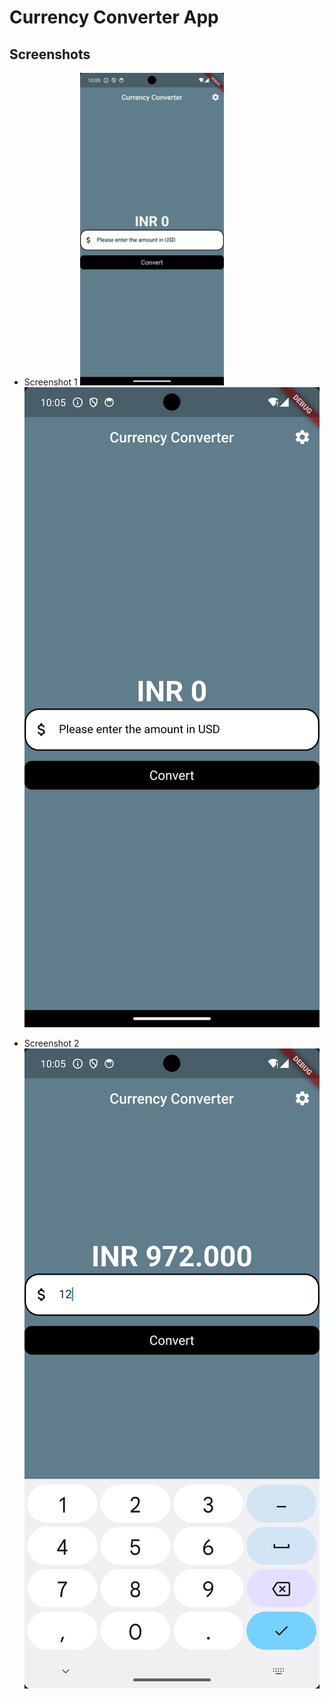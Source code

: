 # Currency Converter App

## Screenshots

   - Screenshot 1
    <img src="https://github.com/iammannat03/app-dev/blob/main/the_currency_converter/images/Screenshot_1696134928.png?raw=true" alt="Screenshot 1" height="500">
    ![Screenshot 1](https://github.com/iammannat03/app-dev/blob/main/the_currency_converter/images/Screenshot_1696134928.png?raw=true)
    
   - Screenshot 2
     ![Screenshot 2](https://github.com/iammannat03/app-dev/blob/main/the_currency_converter/images/Screenshot_1696134907.png?raw=true)
